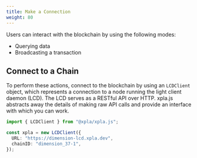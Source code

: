 ```yaml
---
title: Make a Connection
weight: 80
---
```


Users can interact with the blockchain by using the following modes:

- Querying data
- Broadcasting a transaction

## Connect to a Chain

To perform these actions, connect to the blockchain by using an `LCDClient` object, which represents a connection to a node running the light client daemon (LCD). The LCD serves as a RESTful API over HTTP. xpla.js abstracts away the details of making raw API calls and provide an interface with which you can work.

```ts
import { LCDClient } from "@xpla/xpla.js";

const xpla = new LCDClient({
  URL: "https://dimension-lcd.xpla.dev",
  chainID: "dimension_37-1",
});
```
